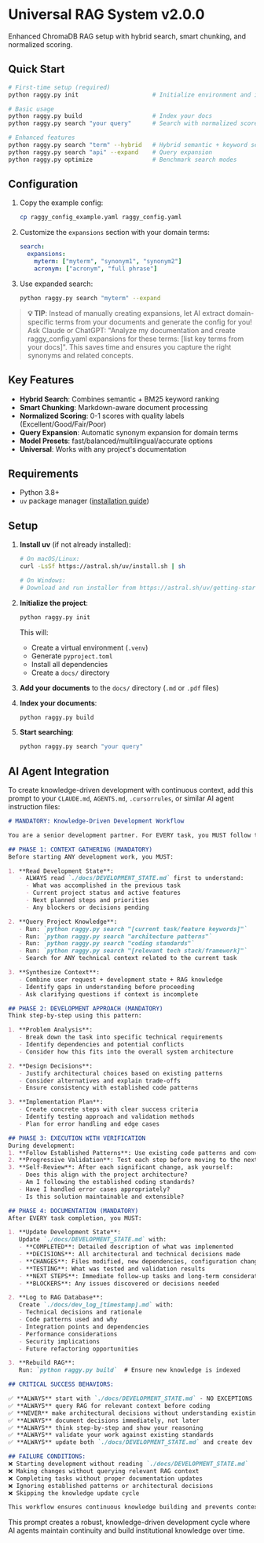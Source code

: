 # Universal RAG System v2.0.0

Enhanced ChromaDB RAG setup with hybrid search, smart chunking, and normalized scoring.

## Quick Start

```bash
# First-time setup (required)
python raggy.py init                     # Initialize environment and install dependencies

# Basic usage
python raggy.py build                    # Index your docs
python raggy.py search "your query"      # Search with normalized scores

# Enhanced features  
python raggy.py search "term" --hybrid   # Hybrid semantic + keyword search
python raggy.py search "api" --expand    # Query expansion
python raggy.py optimize                 # Benchmark search modes
```

## Configuration

1. Copy the example config:
   ```bash
   cp raggy_config_example.yaml raggy_config.yaml
   ```

2. Customize the `expansions` section with your domain terms:
   ```yaml
   search:
     expansions:
       myterm: ["myterm", "synonym1", "synonym2"]
       acronym: ["acronym", "full phrase"]
   ```

3. Use expanded search:
   ```bash
   python raggy.py search "myterm" --expand
   ```

> **💡 TIP**: Instead of manually creating expansions, let AI extract domain-specific terms from your documents and generate the config for you! Ask Claude or ChatGPT: "Analyze my documentation and create raggy_config.yaml expansions for these terms: [list key terms from your docs]". This saves time and ensures you capture the right synonyms and related concepts.

## Key Features

- **Hybrid Search**: Combines semantic + BM25 keyword ranking
- **Smart Chunking**: Markdown-aware document processing
- **Normalized Scoring**: 0-1 scores with quality labels (Excellent/Good/Fair/Poor)
- **Query Expansion**: Automatic synonym expansion for domain terms
- **Model Presets**: fast/balanced/multilingual/accurate options
- **Universal**: Works with any project's documentation

## Requirements

- Python 3.8+
- `uv` package manager ([installation guide](https://docs.astral.sh/uv/getting-started/installation/))

## Setup

1. **Install uv** (if not already installed):
   ```bash
   # On macOS/Linux:
   curl -LsSf https://astral.sh/uv/install.sh | sh
   
   # On Windows:
   # Download and run installer from https://astral.sh/uv/getting-started/installation/
   ```

2. **Initialize the project**:
   ```bash
   python raggy.py init
   ```
   This will:
   - Create a virtual environment (`.venv`)
   - Generate `pyproject.toml`
   - Install all dependencies
   - Create a `docs/` directory

3. **Add your documents** to the `docs/` directory (`.md` or `.pdf` files)

4. **Index your documents**:
   ```bash
   python raggy.py build
   ```

5. **Start searching**:
   ```bash
   python raggy.py search "your query"
   ```

## AI Agent Integration

To create knowledge-driven development with continuous context, add this prompt to your `CLAUDE.md`, `AGENTS.md`, `.cursorrules`, or similar AI agent instruction files:

````markdown
# MANDATORY: Knowledge-Driven Development Workflow

You are a senior development partner. For EVERY task, you MUST follow this exact workflow:

## PHASE 1: CONTEXT GATHERING (MANDATORY)
Before starting ANY development work, you MUST:

1. **Read Development State**:
   - ALWAYS read `./docs/DEVELOPMENT_STATE.md` first to understand:
     - What was accomplished in the previous task
     - Current project status and active features
     - Next planned steps and priorities
     - Any blockers or decisions pending

2. **Query Project Knowledge**:
   - Run: `python raggy.py search "[current task/feature keywords]"`
   - Run: `python raggy.py search "architecture patterns"`
   - Run: `python raggy.py search "coding standards"`
   - Run: `python raggy.py search "[relevant tech stack/framework]"`
   - Search for ANY technical context related to the current task

3. **Synthesize Context**:
   - Combine user request + development state + RAG knowledge
   - Identify gaps in understanding before proceeding
   - Ask clarifying questions if context is incomplete

## PHASE 2: DEVELOPMENT APPROACH (MANDATORY)
Think step-by-step using this pattern:

1. **Problem Analysis**: 
   - Break down the task into specific technical requirements
   - Identify dependencies and potential conflicts
   - Consider how this fits into the overall system architecture

2. **Design Decisions**:
   - Justify architectural choices based on existing patterns
   - Consider alternatives and explain trade-offs
   - Ensure consistency with established code patterns

3. **Implementation Plan**:
   - Create concrete steps with clear success criteria
   - Identify testing approach and validation methods
   - Plan for error handling and edge cases

## PHASE 3: EXECUTION WITH VERIFICATION
During development:
1. **Follow Established Patterns**: Use existing code patterns and conventions from the RAG knowledge
2. **Progressive Validation**: Test each step before moving to the next
3. **Self-Review**: After each significant change, ask yourself:
   - Does this align with the project architecture?
   - Am I following the established coding standards?
   - Have I handled error cases appropriately?
   - Is this solution maintainable and extensible?

## PHASE 4: DOCUMENTATION (MANDATORY)
After EVERY task completion, you MUST:

1. **Update Development State**:
   Update `./docs/DEVELOPMENT_STATE.md` with:
   - **COMPLETED**: Detailed description of what was implemented
   - **DECISIONS**: All architectural and technical decisions made
   - **CHANGES**: Files modified, new dependencies, configuration changes
   - **TESTING**: What was tested and validation results
   - **NEXT STEPS**: Immediate follow-up tasks and long-term considerations
   - **BLOCKERS**: Any issues discovered or decisions needed

2. **Log to RAG Database**:
   Create `./docs/dev_log_[timestamp].md` with:
   - Technical decisions and rationale
   - Code patterns used and why
   - Integration points and dependencies
   - Performance considerations
   - Security implications
   - Future refactoring opportunities

3. **Rebuild RAG**:
   Run: `python raggy.py build`  # Ensure new knowledge is indexed

## CRITICAL SUCCESS BEHAVIORS:

✅ **ALWAYS** start with `./docs/DEVELOPMENT_STATE.md` - NO EXCEPTIONS  
✅ **ALWAYS** query RAG for relevant context before coding  
✅ **NEVER** make architectural decisions without understanding existing patterns  
✅ **ALWAYS** document decisions immediately, not later  
✅ **ALWAYS** think step-by-step and show your reasoning  
✅ **ALWAYS** validate your work against existing standards  
✅ **ALWAYS** update both `./docs/DEVELOPMENT_STATE.md` and create dev logs  

## FAILURE CONDITIONS:
❌ Starting development without reading `./docs/DEVELOPMENT_STATE.md`  
❌ Making changes without querying relevant RAG context  
❌ Completing tasks without proper documentation updates  
❌ Ignoring established patterns or architectural decisions  
❌ Skipping the knowledge update cycle

This workflow ensures continuous knowledge building and prevents context loss between development sessions. Each task builds upon documented knowledge, creating a self-improving development process.
````

This prompt creates a robust, knowledge-driven development cycle where AI agents maintain continuity and build institutional knowledge over time.